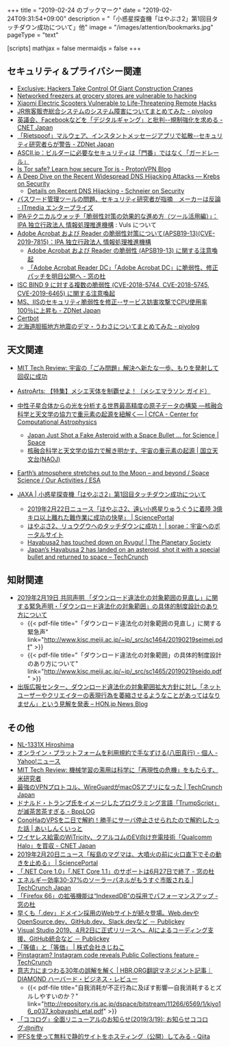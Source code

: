 +++
title = "2019-02-24 のブックマーク"
date =  "2019-02-24T09:31:54+09:00"
description = "「小惑星探査機「はやぶさ2」第1回目タッチダウン成功について」他"
image = "/images/attention/bookmarks.jpg"
pageType = "text"

[scripts]
  mathjax = false
  mermaidjs = false
+++

## セキュリティ＆プライバシー関連

- [Exclusive: Hackers Take Control Of Giant Construction Cranes](https://www.forbes.com/sites/thomasbrewster/2019/01/15/exclusive-watch-hackers-take-control-of-giant-construction-cranes/#3ae2f5ac1d0a)
- [Networked freezers at grocery stores are vulnerable to hacking](https://www.engadget.com/2019/02/08/resource-data-management-thermostat-password-hack/)
- [Xiaomi Electric Scooters Vulnerable to Life-Threatening Remote Hacks](https://thehackernews.com/2019/02/xiaomi-electric-scooter-hack.html)
- [JR旅客販売総合システムのシステム障害についてまとめてみた - piyolog](https://piyolog.hatenadiary.jp/entry/2019/02/19/061140)
- [英議会、Facebookなどを「デジタルギャング」と批判--規制強化を求める - CNET Japan](https://japan.cnet.com/article/35132915/)
- [「Rietspoof」マルウェア、インスタントメッセージアプリで拡散--セキュリティ研究者らが警告 - ZDNet Japan](https://japan.zdnet.com/article/35132981/)
- [ASCII.jp：ビルダーに必要なセキュリティは「門番」ではなく「ガードレール」](http://ascii.jp/elem/000/001/815/1815340/)
- [Is Tor safe? Learn how secure Tor is - ProtonVPN Blog](https://protonvpn.com/blog/is-tor-safe/)
- [A Deep Dive on the Recent Widespread DNS Hijacking Attacks —  Krebs on Security](https://krebsonsecurity.com/2019/02/a-deep-dive-on-the-recent-widespread-dns-hijacking-attacks/)
    - [Details on Recent DNS Hijacking - Schneier on Security](https://www.schneier.com/blog/archives/2019/02/details_on_rece.html)
- [パスワード管理ツールの問題、セキュリティ研究者が指摘　メーカーは反論 - ITmedia エンタープライズ](https://www.itmedia.co.jp/enterprise/articles/1902/21/news073.html)
- [IPAテクニカルウォッチ「脆弱性対策の効果的な進め方（ツール活用編）」：IPA 独立行政法人 情報処理推進機構](https://www.ipa.go.jp/security/technicalwatch/20190221.html) : Vuls について
- [Adobe Acrobat および Reader の脆弱性対策について(APSB19-13)(CVE-2019-7815)：IPA 独立行政法人 情報処理推進機構](https://www.ipa.go.jp/security/ciadr/vul/20190222-adobereader.html)
    - [Adobe Acrobat および Reader の脆弱性 (APSB19-13) に関する注意喚起](https://www.jpcert.or.jp/at/2019/at190008.html)
    - [「Adobe Acrobat Reader DC」「Adobe Acrobat DC」に脆弱性、修正パッチを明日公開へ - 窓の杜](https://forest.watch.impress.co.jp/docs/news/1170811.html)
- [ISC BIND 9 に対する複数の脆弱性 (CVE-2018-5744, CVE-2018-5745, CVE-2019-6465) に関する注意喚起](https://www.jpcert.or.jp/at/2019/at190009.html)
- [MS、IISのセキュリティ脆弱性を修正--サービス妨害攻撃でCPU使用率100％に上昇も - ZDNet Japan](https://japan.zdnet.com/article/35133122/)
- [Certbot](https://certbot.eff.org/)
- [北海道胆振地方地震のデマ・うわさについてまとめてみた - piyolog](https://piyolog.hatenadiary.jp/entry/2019/02/23/064227)

## 天文関連

- [MIT Tech Review: 宇宙の「ごみ問題」解決へ新たな一歩、もりを発射して回収に成功](https://www.technologyreview.jp/nl/watch-a-harpoon-successfully-spear-a-piece-of-space-junk/)

- [AstroArts: 【特集】メシエ天体を制覇せよ！（メシエマラソン ガイド）](https://www.astroarts.co.jp/special/mtour/index-j.shtml)
- [中性子星合体からの光を分析する世界最高精度の原子データの構築 ―核融合科学と天文学の協力で重元素の起源を紐解く― | CfCA - Center for Computational Astrophysics](http://www.cfca.nao.ac.jp/pr/20190221)
    - [Japan Just Shot a Fake Asteroid with a Space Bullet … for Science | Space](https://www.space.com/hayabusa2-team-shoots-fake-asteroid-practice-ryugu.html)
    - [核融合科学と天文学の協力で解き明かす、宇宙の重元素の起源 | 国立天文台(NAOJ)](https://www.nao.ac.jp/news/science/2019/20190221-cfca.html)
- [Earth’s atmosphere stretches out to the Moon – and beyond / Space Science / Our Activities / ESA](http://www.esa.int/Our_Activities/Space_Science/Earth_s_atmosphere_stretches_out_to_the_Moon_and_beyond)
- [JAXA | 小惑星探査機「はやぶさ2」第1回目タッチダウン成功について](http://www.jaxa.jp/press/2019/02/20190222a_j.html)
    - [2019年2月22日ニュース「はやぶさ2、遠い小惑星りゅうぐうに着陸 3億キロ以上離れた難作業に成功の快挙」 | SciencePortal](https://scienceportal.jst.go.jp/news/newsflash_review/newsflash/2019/02/20190222_01.html)
    - [はやぶさ2、リュウグウへのタッチダウンに成功！ | sorae：宇宙へのポータルサイト](https://sorae.info/030201/2019_02_22_haya2.html)
    - [Hayabusa2 has touched down on Ryugu! | The Planetary Society](http://www.planetary.org/blogs/jason-davis/hayabusa2-touches-down.html)
    - [Japan’s Hayabusa 2 has landed on an asteroid, shot it with a special bullet and returned to space – TechCrunch](https://techcrunch.com/2019/02/21/japans-hayabusa-2-has-landed-on-an-asteroid-shot-it-with-a-special-bullet-and-returned-to-space/)

## 知財関連

- [2019年2月19日 共同声明 「ダウンロード違法化の対象範囲の見直し」に関する緊急声明・「ダウンロード違法化の対象範囲」の具体的制度設計のあり方について](http://www.kisc.meiji.ac.jp/~ip/20190219seimei.html)
    - {{< pdf-file title="「ダウンロード違法化の対象範囲の見直し」に関する緊急声" link="http://www.kisc.meiji.ac.jp/~ip/_src/sc1464/20190219seimei.pdf" >}}
    - {{< pdf-file title="「ダウンロード違法化の対象範囲」の具体的制度設計のあり方について" link="http://www.kisc.meiji.ac.jp/~ip/_src/sc1465/20190219seido.pdf" >}}
- [出版広報センター、ダウンロード違法化の対象範囲拡大方針に対し「ネットユーザーやクリエイターの表現行為を萎縮させるようなことがあってはなりません」という見解を発表 – HON.jp News Blog](https://hon.jp/news/1.0/0/19651/amp)

## その他

- [NL-1331X Hiroshima](https://events.ingress.com/NL1331/Hiroshima)
- [オンライン・プラットフォームを利用規約で手なずける(八田真行) - 個人 - Yahoo!ニュース](https://news.yahoo.co.jp/byline/hattamasayuki/20190215-00114911/)
- [MIT Tech Review: 機械学習の濫用は科学に「再現性の危機」をもたらす、米研究者](https://www.technologyreview.jp/nl/machine-learning-is-contributing-to-a-reproducibility-crisis-within-science/)
- [最強のVPNプロトコル、WireGuardがmacOSアプリになった  |  TechCrunch Japan](https://jp.techcrunch.com/2019/02/19/2019-02-18-vpn-protocol-wireguard-now-has-an-official-macos-app/)
- [ドナルド・トランプ氏をイメージしたプログラミング言語「TrumpScript」が滅茶苦茶すぎる - BppLOG](http://tkybpp.hatenablog.com/entry/2016/07/26/150000)
- [ConoHaのVPSを二日で解約！勝手にサーバ停止させられたので解約したった話 | あいしんくいっと](https://i-think-it.net/conoha-vps-server-shutdown-cancel/)
- [ワイヤレス給電のWiTricity、クアルコムのEV向け充電技術「Qualcomm Halo」を買収 - CNET Japan](https://japan.cnet.com/article/35132881/)
- [2019年2月20日ニュース「桜島のマグマは、大噴火の前に火口直下でその動きを止める」 | SciencePortal](https://scienceportal.jst.go.jp/news/newsflash_review/newsflash/2019/02/20190220_01.html)
- [「.NET Core 1.0」「.NET Core 1.1」のサポートは6月27日で終了 - 窓の杜](https://forest.watch.impress.co.jp/docs/news/1170580.html)
- [エネルギー効率30-37%のソーラーパネルがもうすぐ市販される  |  TechCrunch Japan](https://jp.techcrunch.com/2019/02/20/2019-02-19-these-hyper-efficient-solar-panels-could-actually-live-on-your-roof-soon/)
- [「Firefox 66」の拡張機能は“IndexedDB”の採用でパフォーマンスアップ - 窓の杜](https://forest.watch.impress.co.jp/docs/news/1170/335/index.html)
- [早くも「.dev」ドメイン採用のWebサイトが続々登場。Web.devやOpenSource.dev、GitHub.dev、Slack.devなど － Publickey](https://www.publickey1.jp/blog/19/devwebwebdevopensourcedevgithubdevslackdev.html)
- [Visual Studio 2019、4月2日に正式リリースへ。AIによるコーディング支援、GitHub統合など － Publickey](https://www.publickey1.jp/blog/19/visual_studio_201942aigithub.html)
- [「等値」と「等価」 | 株式会社きじねこ](http://www.kijineko.co.jp/node/720)
- [Pinstagram? Instagram code reveals Public Collections feature – TechCrunch](https://techcrunch.com/2019/02/22/instagram-make-collection-public/)
- [意志力にまつわる30年の誤解を解く | HBR.ORG翻訳マネジメント記事｜DIAMOND ハーバード・ビジネス・レビュー](http://www.dhbr.net/articles/-/4676)
    - {{< pdf-file title="自我消耗が不正行為に及ぼす影響―自我消耗するとズルしやすいのか？" link="http://repository.ris.ac.jp/dspace/bitstream/11266/6569/1/kiyo16_p037_kobayashi_etal.pdf" >}}
- [「ココログ」全面リニューアルのお知らせ(2019/3/19): お知らせココログ:@nifty](http://info.cocolog-nifty.com/info/2019/02/2019319-3dc9.html)
- [IPFSを使って無料で静的サイトをホスティング（公開）してみる - Qiita](https://qiita.com/ngo275/items/01bcf2b53917de40b5b8)
